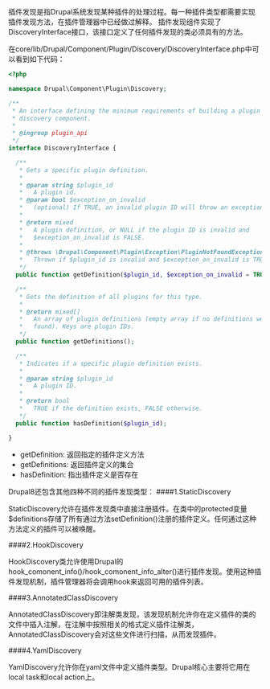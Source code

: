 插件发现是指Drupal系统发现某种插件的处理过程。每一种插件类型都需要实现插件发现方法，在插件管理器中已经做过解释。
插件发现组件实现了DiscoveryInterface接口，该接口定义了任何插件发现的类必须具有的方法。

在core/lib/Drupal/Component/Plugin/Discovery/DiscoveryInterface.php中可以看到如下代码：

```php
<?php

namespace Drupal\Component\Plugin\Discovery;

/**
 * An interface defining the minimum requirements of building a plugin
 * discovery component.
 *
 * @ingroup plugin_api
 */
interface DiscoveryInterface {

  /**
   * Gets a specific plugin definition.
   *
   * @param string $plugin_id
   *   A plugin id.
   * @param bool $exception_on_invalid
   *   (optional) If TRUE, an invalid plugin ID will throw an exception.
   *
   * @return mixed
   *   A plugin definition, or NULL if the plugin ID is invalid and
   *   $exception_on_invalid is FALSE.
   *
   * @throws \Drupal\Component\Plugin\Exception\PluginNotFoundException
   *   Thrown if $plugin_id is invalid and $exception_on_invalid is TRUE.
   */
  public function getDefinition($plugin_id, $exception_on_invalid = TRUE);

  /**
   * Gets the definition of all plugins for this type.
   *
   * @return mixed[]
   *   An array of plugin definitions (empty array if no definitions were
   *   found). Keys are plugin IDs.
   */
  public function getDefinitions();

  /**
   * Indicates if a specific plugin definition exists.
   *
   * @param string $plugin_id
   *   A plugin ID.
   *
   * @return bool
   *   TRUE if the definition exists, FALSE otherwise.
   */
  public function hasDefinition($plugin_id);

}
```

* getDefinition: 返回指定的插件定义方法
* getDefinitions: 返回插件定义的集合
* hasDefinition: 指出插件定义是否存在

Drupal8还包含其他四种不同的插件发现类型：
####1.StaticDiscovery

StaticDiscovery允许在插件发现类中直接注册插件。在类中的protected变量$definitions存储了所有通过方法setDefinition()注册的插件定义。任何通过这种方法定义的插件可以被唤醒。

####2.HookDiscovery

HookDiscovery类允许使用Drupal的hook_comonent_info()/hook_comonent_info_alter()进行插件发现。使用这种插件发现机制，插件管理器将会调用hook来返回可用的插件列表。

####3.AnnotatedClassDiscovery

AnnotatedClassDiscovery即注解类发现，该发现机制允许你在定义插件的类的文件中插入注解，在注解中按照相关的格式定义插件注解类，AnnotatedClassDiscovery会对这些文件进行扫描，从而发现插件。

####4.YamlDiscovery

YamlDiscovery允许你在yaml文件中定义插件类型。Drupal核心主要将它用在local task和local action上。